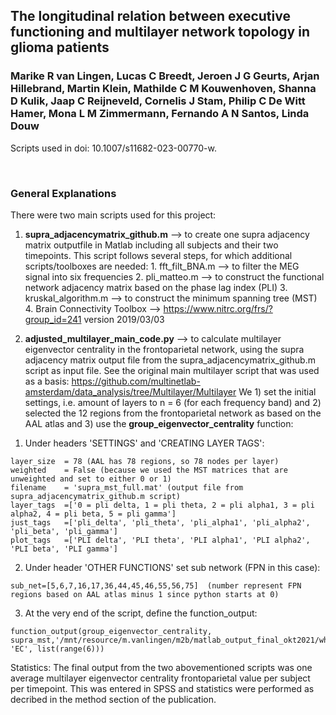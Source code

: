 ## The longitudinal relation between executive functioning and multilayer network topology in glioma patients
### Marike R van Lingen, Lucas C Breedt, Jeroen J G Geurts, Arjan Hillebrand, Martin Klein, Mathilde C M Kouwenhoven, Shanna D Kulik, Jaap C Reijneveld, Cornelis J Stam, Philip C De Witt Hamer, Mona L M Zimmermann, Fernando A N Santos, Linda Douw

Scripts used in doi: 10.1007/s11682-023-00770-w.

<br>

### General Explanations


There were two main scripts used for this project:
  
  1. **supra_adjacencymatrix_github.m** --> to create one supra adjacency matrix outputfile in Matlab including all subjects and their two timepoints. 
  This script follows several steps, for which additional scripts/toolboxes are needed:
    1. fft_filt_BNA.m      --> to filter the MEG signal into six frequencies 
    2. pli_matteo.m        --> to construct the functional network adjacency matrix based on the phase lag index (PLI)
    3. kruskal_algorithm.m --> to construct the minimum spanning tree (MST)
    4. Brain Connectivity Toolbox --> https://www.nitrc.org/frs/?group_id=241 version 2019/03/03
    
  
  2. **adjusted_multilayer_main_code.py** --> to calculate multilayer eigenvector centrality in the frontoparietal network, using the supra adjacency matrix output file   	from the supra_adjacencymatrix_github.m script as input file. 
  See the original main multilayer script that was used as a basis: https://github.com/multinetlab-amsterdam/data_analysis/tree/Multilayer/Multilayer
  We 1) set the initial settings, i.e. amount of layers to n = 6 (for each frequency band) and 2) selected the 12 regions from the frontoparietal network as based on the AAL atlas and 3) use the **group_eigenvector_centrality** function:
  
  1) Under headers 'SETTINGS' and 'CREATING LAYER TAGS':
  
    layer_size 	= 78 (AAL has 78 regions, so 78 nodes per layer)
    weighted	= False (because we used the MST matrices that are unweighted and set to either 0 or 1)
    filename	= 'supra_mst_full.mat' (output file from supra_adjacencymatrix_github.m script)
    layer_tags	=['0 = pli delta, 1 = pli theta, 2 = pli alpha1, 3 = pli alpha2, 4 = pli beta, 5 = pli gamma']
    just_tags	=['pli_delta', 'pli_theta', 'pli_alpha1', 'pli_alpha2', 'pli_beta', 'pli_gamma'] 
    plot_tags	=['PLI delta', 'PLI theta', 'PLI alpha1', 'PLI alpha2', 'PLI beta', 'PLI gamma'] 

  2) Under header 'OTHER FUNCTIONS' set sub network (FPN in this case):

    sub_net=[5,6,7,16,17,36,44,45,46,55,56,75]  (number represent FPN regions based on AAL atlas minus 1 since python starts at 0)
  
  3) At the very end of the script, define the function_output:
    
    function_output(group_eigenvector_centrality, supra_mst,'/mnt/resource/m.vanlingen/m2b/matlab_output_final_okt2021/whole_multilayer_EC', 'EC', list(range(6)))
   
Statistics:
  The final output from the two abovementioned scripts was one average multilayer eigenvector centrality frontoparietal value per subject per timepoint.
  This was entered in SPSS and statistics were performed as decribed in the method section of the publication. 


</br>


